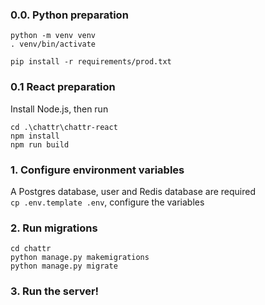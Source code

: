 ### 0.0. Python preparation
```shell
python -m venv venv
. venv/bin/activate

pip install -r requirements/prod.txt
```

### 0.1 React preparation   
Install Node.js, then run
```shell
cd .\chattr\chattr-react
npm install
npm run build
```

### 1. Configure environment variables
A Postgres database, user and Redis database are required  
`cp .env.template .env`, configure the variables

### 2. Run migrations
```shell
cd chattr
python manage.py makemigrations
python manage.py migrate
```

### 3. Run the server!
